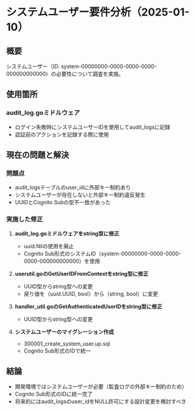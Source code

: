 # システムユーザー要件分析（2025-01-10）

## 概要
システムユーザー（ID: system-00000000-0000-0000-0000-000000000000）の必要性について調査を実施。

## 使用箇所
### audit_log.goミドルウェア
- ログイン失敗時にシステムユーザーIDを使用してaudit_logsに記録
- 認証前のアクションを記録する際に使用

## 現在の問題と解決
### 問題点
- audit_logsテーブルのuser_idに外部キー制約あり
- システムユーザーが存在しないと外部キー制約違反発生
- UUIDとCognito Subの型不一致があった

### 実施した修正
1. **audit_log.goミドルウェアをstring型に修正**
   - uuid.Nilの使用を廃止
   - Cognito Sub形式のシステムID（system-00000000-0000-0000-0000-000000000000）を使用

2. **userutil.goのGetUserIDFromContextをstring型に修正**
   - UUID型からstring型への変更
   - 戻り値を（uuid.UUID, bool）から（string, bool）に変更

3. **handler_util.goのGetAuthenticatedUserIDをstring型に修正**
   - UUID型からstring型への変更

4. **システムユーザーのマイグレーション作成**
   - 300001_create_system_user.up.sql
   - Cognito Sub形式のIDで統一

## 結論
- 開発環境ではシステムユーザーが必要（監査ログの外部キー制約のため）
- Cognito Sub形式のIDに統一完了
- 将来的にはaudit_logsのuser_idをNULL許可にする設計変更を検討すべき